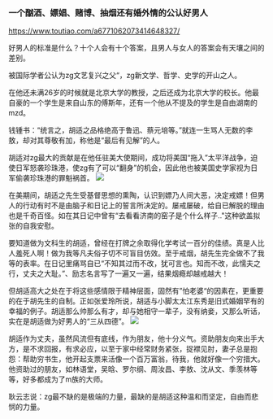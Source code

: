 ### 一个酗酒、嫖娼、赌博、抽烟还有婚外情的公认好男人
https://www.toutiao.com/a6771062073414648327/

好男人的标准是什么？十个人会有十个答案，且男人与女人的答案会有天壤之间的差别。

被国际学者公认为zg文艺复兴之父“，zg新文学、哲学、史学的开山之人。

在他还未满26岁的时候就是北京大学的教授，之后还成为北京大学的校长。他最自豪的一个学生是来自山东的傅斯年，还有一个他从不提及的学生是自由湖南的mzd。

钱锺书：“统言之，胡适之品格绝高于鲁迅、蔡元培等。”就连一生骂人无数的李敖，却对其尊敬有加，称他是“最后有见解”的人。

胡适对zg最大的贡献是在他任驻美大使期间，成功将美国“拖入”太平洋战争，迫使日军怒袭珍珠港，使zg有了可以“翻身”的机会，因此他也被美国史学家视为日军偷袭珍珠港的罪魁祸首。
<img src="https://p6-tt.byteimg.com/origin/pgc-image/7ddb399bd10c48e4950543b0137a9928">

在美期间，胡适之先生受基督思想的熏陶，认识到嫖乃人间大恶，决定戒嫖！但男人的行动有时不是由脑子和日记上的誓言所决定的。屡戒屡破，给自已解脱的理由也是千奇百怪。如在其日记中曾有“去看看济南的窑子是个什么样子.."这种欲盖拟张的自我安慰。

要知道做为文科生的胡适，曾经在打牌之余取得化学考试一百分的佳绩。真是人比人羞死人啊！做为我等凡夫俗子切不可盲目仿效。至于戒烟，胡先生完全做不了我等的表率。在日记里痛骂自已“不知其过而不改，犹可言也。知而不改，此懦夫之行，丈夫之大耻。”、励志名言写了一遍又一遍，结果烟瘾却越戒越大！

但胡适高大之处在于将这些感情限于精神层面，固然有”怕老婆“的因素在，更重要的在于胡先生的自制。正如张爱玲所说，胡适与小脚太太江东秀是旧式婚姻罕有的幸福的例子。胡适那么帅那么有才，却与她相守一辈子，没有纳妾，又那么听话，实在是胡适做为好男人的“三从四德”。
<img src="https://p1-tt.byteimg.com/origin/pgc-image/a773a259c5f24b8baf7957a139cfd0fd">

胡适作为丈夫，虽然风流但有底线，作为朋友，他十分义气。资助朋友向来出手大方，是不求回报，有求必应，以至于家中经常财务紧张，捉襟见肘，妻子总是抱怨：帮助穷书生，他开起支票来活像一个百万富翁，待我，他就好像一个穷措大。他资助过的朋友，如林语堂，吴晗、罗尔纲、周汝昌、李敖、沈从文、季羡林等等，好多都成为了m族的大师。

耿云志说：zg最不缺的是极端的力量，最缺的是胡适这种温和而坚定，自由而悲悯的力量。
